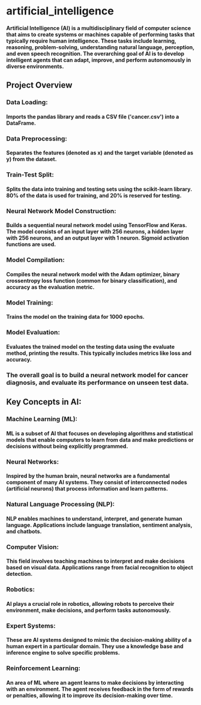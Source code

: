 # artificial_intelligence

#### Artificial Intelligence (AI) is a multidisciplinary field of computer science that aims to create systems or machines capable of performing tasks that typically require human intelligence. These tasks include learning, reasoning, problem-solving, understanding natural language, perception, and even speech recognition. The overarching goal of AI is to develop intelligent agents that can adapt, improve, and perform autonomously in diverse environments.

## Project Overview

### Data Loading:

#### Imports the pandas library and reads a CSV file ('cancer.csv') into a DataFrame.

### Data Preprocessing:

#### Separates the features (denoted as x) and the target variable (denoted as y) from the dataset.

### Train-Test Split:

#### Splits the data into training and testing sets using the scikit-learn library. 80% of the data is used for training, and 20% is reserved for testing.

### Neural Network Model Construction:

#### Builds a sequential neural network model using TensorFlow and Keras. The model consists of an input layer with 256 neurons, a hidden layer with 256 neurons, and an output layer with 1 neuron. Sigmoid activation functions are used.

### Model Compilation:

#### Compiles the neural network model with the Adam optimizer, binary crossentropy loss function (common for binary classification), and accuracy as the evaluation metric.

### Model Training:

#### Trains the model on the training data for 1000 epochs.

### Model Evaluation:

#### Evaluates the trained model on the testing data using the evaluate method, printing the results. This typically includes metrics like loss and accuracy.

### The overall goal is to build  a neural network model for cancer diagnosis, and evaluate its performance on unseen test data.


## Key Concepts in AI:

### Machine Learning (ML):

#### ML is a subset of AI that focuses on developing algorithms and statistical models that enable computers to learn from data and make predictions or decisions without being explicitly programmed.

### Neural Networks:

#### Inspired by the human brain, neural networks are a fundamental component of many AI systems. They consist of interconnected nodes (artificial neurons) that process information and learn patterns.

### Natural Language Processing (NLP):

#### NLP enables machines to understand, interpret, and generate human language. Applications include language translation, sentiment analysis, and chatbots.

### Computer Vision:

#### This field involves teaching machines to interpret and make decisions based on visual data. Applications range from facial recognition to object detection.

### Robotics:

#### AI plays a crucial role in robotics, allowing robots to perceive their environment, make decisions, and perform tasks autonomously.

### Expert Systems:

#### These are AI systems designed to mimic the decision-making ability of a human expert in a particular domain. They use a knowledge base and inference engine to solve specific problems.

### Reinforcement Learning:

#### An area of ML where an agent learns to make decisions by interacting with an environment. The agent receives feedback in the form of rewards or penalties, allowing it to improve its decision-making over time.